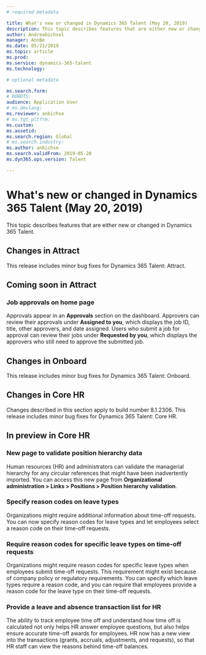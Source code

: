 ```yaml
---
# required metadata

title: What's new or changed in Dynamics 365 Talent (May 20, 2019)
description: This topic describes features that are either new or changed in Microsoft Dynamics 365 Talent.
author: Andreabichsel
manager: AnnBe
ms.date: 05/21/2019
ms.topic: article
ms.prod: 
ms.service: dynamics-365-talent
ms.technology: 

# optional metadata

ms.search.form: 
# ROBOTS: 
audience: Application User
# ms.devlang: 
ms.reviewer: anbichse
# ms.tgt_pltfrm: 
ms.custom: 
ms.assetid: 
ms.search.region: Global
# ms.search.industry: 
ms.author: anbichse
ms.search.validFrom: 2019-05-20
ms.dyn365.ops.version: Talent

---
```

# What's new or changed in Dynamics 365 Talent (May 20, 2019)

This topic describes features that are either new or changed in Dynamics 365 Talent.

## Changes in Attract
This release includes minor bug fixes for Dynamics 365 Talent: Attract.

## Coming soon in Attract

### Job approvals on home page

Approvals appear in an **Approvals** section on the dashboard. Approvers can review their approvals under **Assigned to you**, which displays the job ID, title, other approvers, and date assigned. Users who submit a job for approval can review their jobs under **Requested by you**, which displays the approvers who still need to approve the submitted job.

## Changes in Onboard

This release includes minor bug fixes for Dynamics 365 Talent: Onboard.

## Changes in Core HR

Changes described in this section apply to build number 8.1.2306. This release includes minor bug fixes for Dynamics 365 Talent: Core HR.

## In preview in Core HR

### New page to validate position hierarchy data

Human resources (HR) and administrators can validate the managerial hierarchy for any circular references that might have been inadvertently imported. You can access this new page from **Organizational administration > Links > Positions > Position hierarchy validation**.

### Specify reason codes on leave types

Organizations might require additional information about time-off requests. You can now specify reason codes for leave types and let employees select a reason code on their time-off requests.

### Require reason codes for specific leave types on time-off requests

Organizations might require reason codes for specific leave types when employees submit time-off requests. This requirement might exist because of company policy or regulatory requirements. You can specify which leave types require a reason code, and you can require that employees provide a reason code for the leave type on their time-off requests.

### Provide a leave and absence transaction list for HR

The ability to track employee time off and understand how time off is calculated not only helps HR answer employee questions, but also helps ensure accurate time-off awards for employees. HR now has a new view into the transactions (grants, accruals, adjustments, and requests), so that HR staff can view the reasons behind time-off balances.
